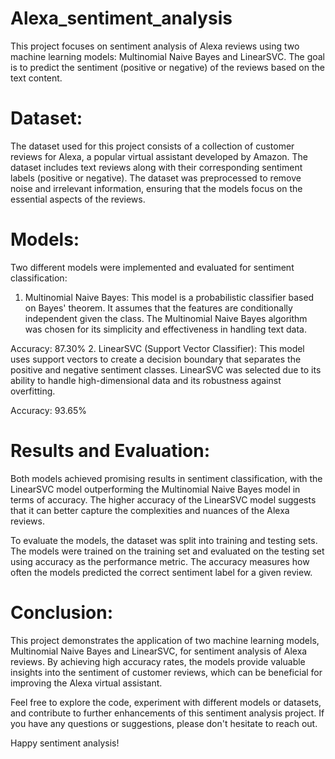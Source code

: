 # Alexa_sentiment_analysis

This project focuses on sentiment analysis of Alexa reviews using two machine learning models: Multinomial Naive Bayes and LinearSVC. The goal is to predict the sentiment (positive or negative) of the reviews based on the text content.

# Dataset:
The dataset used for this project consists of a collection of customer reviews for Alexa, a popular virtual assistant developed by Amazon. The dataset includes text reviews along with their corresponding sentiment labels (positive or negative). The dataset was preprocessed to remove noise and irrelevant information, ensuring that the models focus on the essential aspects of the reviews.

# Models:
Two different models were implemented and evaluated for sentiment classification:

1. Multinomial Naive Bayes: This model is a probabilistic classifier based on Bayes' theorem. It assumes that the features are conditionally independent given the class. The Multinomial Naive Bayes algorithm was chosen for its simplicity and effectiveness in handling text data.

Accuracy: 87.30%
2. LinearSVC (Support Vector Classifier): This model uses support vectors to create a decision boundary that separates the positive and negative sentiment classes. LinearSVC was selected due to its ability to handle high-dimensional data and its robustness against overfitting.

Accuracy: 93.65%

# Results and Evaluation:
Both models achieved promising results in sentiment classification, with the LinearSVC model outperforming the Multinomial Naive Bayes model in terms of accuracy. The higher accuracy of the LinearSVC model suggests that it can better capture the complexities and nuances of the Alexa reviews.

To evaluate the models, the dataset was split into training and testing sets. The models were trained on the training set and evaluated on the testing set using accuracy as the performance metric. The accuracy measures how often the models predicted the correct sentiment label for a given review.

# Conclusion:
This project demonstrates the application of two machine learning models, Multinomial Naive Bayes and LinearSVC, for sentiment analysis of Alexa reviews. By achieving high accuracy rates, the models provide valuable insights into the sentiment of customer reviews, which can be beneficial for improving the Alexa virtual assistant.

Feel free to explore the code, experiment with different models or datasets, and contribute to further enhancements of this sentiment analysis project. If you have any questions or suggestions, please don't hesitate to reach out.

Happy sentiment analysis!
